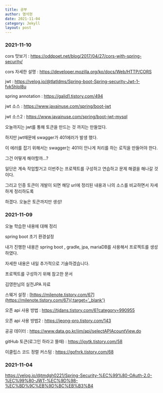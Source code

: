 ```yaml
---
title: 공부
author: 염석현
date: 2021-11-04
category: Jekyll
layout: post
---
```




### 2021-11-10

cors 맛보기 : https://oddpoet.net/blog/2017/04/27/cors-with-spring-security/

cors 자세한 설명 : https://developer.mozilla.org/ko/docs/Web/HTTP/CORS

jwt : https://velog.io/@tlatldms/Spring-boot-Spring-security-Jwt-1-fvk5hlol8u

spring annotation : https://galid1.tistory.com/494



jwt 소스 :  https://www.javainuse.com/spring/boot-jwt

jwt 소스2 : https://www.javainuse.com/spring/boot-jwt-mysql



오늘까지는 jwt를 통해 토큰을 만드는 것 까지는 만들었다.

하지만 jwt때문에 swagger가 401에러가 발생 했다. 

이 에러를 잡기 위해서는 swagger는 401이 안나게 처리를 하는 로직을 만들어야 한다.

그건 어떻게 해야할까...?



일단은 계속 작업할거고 이번주는 프로젝트를 구성하고 연습하고 문제 해결을 해나갈 것이다.

그리고 인증 토큰이 개발이 되면 해당 url에 정리된 내용과 나의 소스를 비교하면서 자세하게 정리하도록

하겠다. 오늘은 토큰까지만 생성!



### 2021-11-09

오늘 학습한 내용에 대해 정리

spring boot 초기 환경설정

내가 진행한 내용은 spring boot , gradle, jpa, mariaDB를 사용해서 프로젝트를 생성 하였다.

자세한 내용은 내일 추가적으로 기술하겠습니다.



프로젝트를 구성하기 위해 참고한 문서

김영한님의 실전JPA 자료

스웨거 설정 : [https://milenote.tistory.com/67](https://milenote.tistory.com/67){:target='_blank'}

오픈 api 사용 방법 : https://tjdans.tistory.com/6?category=990955

오픈 api 사용 방법2 : https://jeong-pro.tistory.com/143

공공 데이터 : https://www.data.go.kr/iim/api/selectAPIAcountView.do

gitHub 토큰(로그인 하라고 뜰때) :  https://joytk.tistory.com/58

이클립스 코드 정렬 커스텀 : https://gofnrk.tistory.com/68

### 2021-11-04

https://velog.io/@tmdgh0221/Spring-Security-%EC%99%80-OAuth-2.0-%EC%99%80-JWT-%EC%9D%98-%EC%BD%9C%EB%9D%BC%EB%B3%B4

